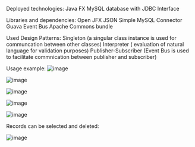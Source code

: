 Deployed technologies:
Java FX
MySQL database with JDBC Interface

Libraries and dependencies:
Open JFX
JSON Simple
MySQL Connector
Guava Event Bus
Apache Commons bundle

Used Design Patterns:
Singleton (a singular class instance is used for communcation between other classes)
Interpreter ( evaluation of natural language for validation purposes)
Publisher-Subscriber (Event Bus is used to facilitate commnication between publisher and subscriber)

Usage example:
![image](https://github.com/user-attachments/assets/7c4e8ee9-f4c6-44f8-9821-767f8b5a34aa)

![image](https://github.com/user-attachments/assets/2ac87dcd-23fa-41d1-a37c-59bdd7d3bb3a)

![image](https://github.com/user-attachments/assets/5de2a960-4651-469a-8835-1cc97581582a)

![image](https://github.com/user-attachments/assets/56c239e6-6a85-4183-97dd-fd1710881b6d)

![image](https://github.com/user-attachments/assets/480c49aa-c01b-463f-92b0-19c96777c77e)

Records can be selected and deleted:

![image](https://github.com/user-attachments/assets/12fb6caf-00e3-4d99-9753-236d087f2966)





